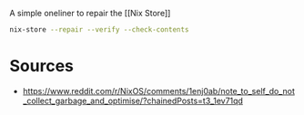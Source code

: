 A simple oneliner to repair the [[Nix Store]]
```bash
nix-store --repair --verify --check-contents
```
# Sources
- https://www.reddit.com/r/NixOS/comments/1enj0ab/note_to_self_do_not_collect_garbage_and_optimise/?chainedPosts=t3_1ev71qd


